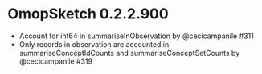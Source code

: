 # OmopSketch 0.2.2.900

-   Account for int64 in summariseInObservation by @cecicampanile #311
-   Only records in observation are accounted in summariseConceptIdCounts and summariseConceptSetCounts by @cecicampanile #319
